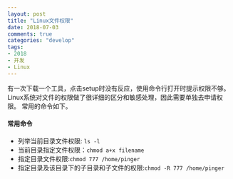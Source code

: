 ```yaml
---
layout: post
title: "Linux文件权限"
date: 2018-07-03
comments: true
categories: "develop"
tags:
- 2018
- 开发
- Linux
---
```


有一次下载一个工具，点击setup时没有反应，使用命令行打开时提示权限不够。
Linux系统对文件的权限做了很详细的区分和敏感处理，因此需要单独去申请权限。
常用的命令如下。

<!-- more -->  

#### 常用命令
* 列举当前目录文件权限: `ls -l`
* 当前目录指定文件权限：`chmod a+x filename`
* 指定目录文件权限:`chmod 777 /home/pinger`
* 指定目录及该目录下的子目录和子文件的权限:`chmod -R 777 /home/pinger`

